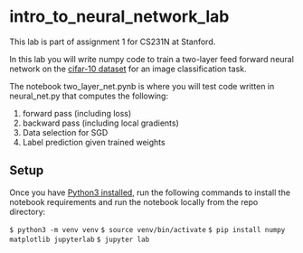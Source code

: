 # intro_to_neural_network_lab

This lab is part of assignment 1 for CS231N at Stanford.

In this lab you will write numpy code to train a two-layer feed forward neural network 
on the [cifar-10 dataset](https://www.cs.toronto.edu/~kriz/cifar.html) for an image classification task.

The notebook two_layer_net.pynb is where you will test code written in neural_net.py that computes the 
following:
1. forward pass (including loss)
2. backward pass (including local gradients)
3. Data selection for SGD
4. Label prediction given trained weights

## Setup

Once you have [Python3 installed](https://www.python.org/downloads/), run the following commands to install the notebook requirements and run the notebook locally
from the repo directory:

`$ python3 -m venv venv`
`$ source venv/bin/activate`
`$ pip install numpy matplotlib jupyterlab`
`$ jupyter lab`


